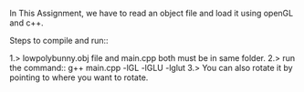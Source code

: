 In This Assignment, we have to read an object file and load it using openGL and c++.

Steps to compile and run::

1.> lowpolybunny.obj file and main.cpp both must be in same folder.
2.> run the command:: g++ main.cpp -lGL -lGLU -lglut
3.> You can also rotate it by pointing to where you want to rotate.
